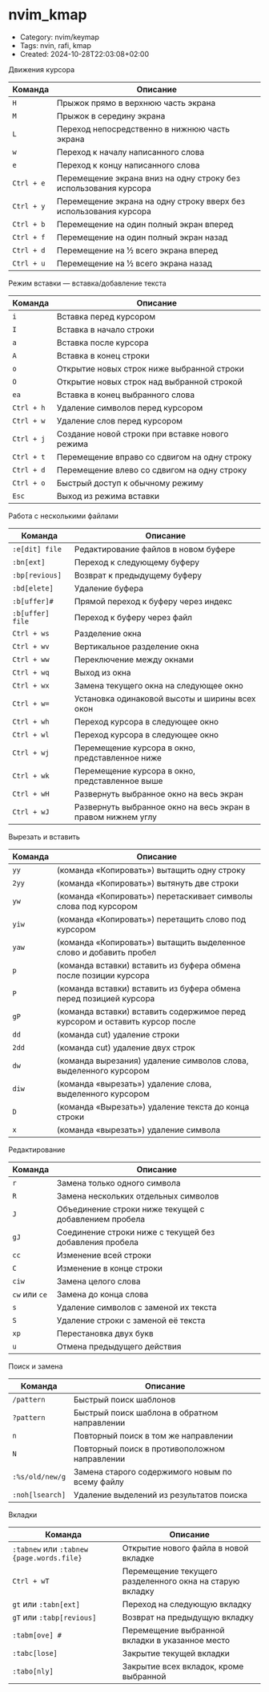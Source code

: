 
nvim_kmap
=========

- Category: nvim/keymap
- Tags: nvin, rafi, kmap
- Created: 2024-10-28T22:03:08+02:00

Движения курсора

| Команда        | Описание                                               |
|----------------|--------------------------------------------------------|
| `H`            | Прыжок прямо в верхнюю часть экрана                   |
| `M`            | Прыжок в середину экрана                              |
| `L`            | Переход непосредственно в нижнюю часть экрана         |
| `w`            | Переход к началу написанного слова                    |
| `e`            | Переход к концу написанного слова                     |
| `Ctrl + e`     | Перемещение экрана вниз на одну строку без использования курсора |
| `Ctrl + y`     | Перемещение экрана на одну строку вверх без использования курсора |
| `Ctrl + b`     | Перемещение на один полный экран вперед               |
| `Ctrl + f`     | Перемещение на один полный экран назад                |
| `Ctrl + d`     | Перемещение на ½ всего экрана вперед                  |
| `Ctrl + u`     | Перемещение на ½ всего экрана назад                   |

Режим вставки — вставка/добавление текста

| Команда        | Описание                                               |
|----------------|--------------------------------------------------------|
| `i`            | Вставка перед курсором                                 |
| `I`            | Вставка в начало строки                                |
| `a`            | Вставка после курсора                                  |
| `A`            | Вставка в конец строки                                 |
| `o`            | Открытие новых строк ниже выбранной строки            |
| `O`            | Открытие новых строк над выбранной строкой             |
| `ea`           | Вставка в конец выбранного слова                       |
| `Ctrl + h`     | Удаление символов перед курсором                       |
| `Ctrl + w`     | Удаление слов перед курсором                           |
| `Ctrl + j`     | Создание новой строки при вставке нового режима        |
| `Ctrl + t`     | Перемещение вправо со сдвигом на одну строку          |
| `Ctrl + d`     | Перемещение влево со сдвигом на одну строку           |
| `Ctrl + o`     | Быстрый доступ к обычному режиму                       |
| `Esc`          | Выход из режима вставки                                |

Работа с несколькими файлами

| Команда            | Описание                                               |
|--------------------|--------------------------------------------------------|
| `:e[dit] file`     | Редактирование файлов в новом буфере                   |
| `:bn[ext]`         | Переход к следующему буферу                            |
| `:bp[revious]`     | Возврат к предыдущему буферу                           |
| `:bd[elete]`       | Удаление буфера                                        |
| `:b[uffer]#`       | Прямой переход к буферу через индекс                   |
| `:b[uffer] file`   | Переход к буферу через файл                            |
| `Ctrl + ws`        | Разделение окна                                        |
| `Ctrl + wv`        | Вертикальное разделение окна                           |
| `Ctrl + ww`        | Переключение между окнами                              |
| `Ctrl + wq`        | Выход из окна                                          |
| `Ctrl + wx`        | Замена текущего окна на следующее окно                 |
| `Ctrl + w=`        | Установка одинаковой высоты и ширины всех окон         |
| `Ctrl + wh`        | Переход курсора в следующее окно                       |
| `Ctrl + wl`        | Переход курсора в следующее окно                       |
| `Ctrl + wj`        | Перемещение курсора в окно, представленное ниже        |
| `Ctrl + wk`        | Перемещение курсора в окно, представленное выше        |
| `Ctrl + wH`        | Развернуть выбранное окно на весь экран                |
| `Ctrl + wJ`        | Развернуть выбранное окно на весь экран в правом нижнем углу |

Вырезать и вставить


| Команда | Описание                                                   |
|---------|------------------------------------------------------------|
| `yy`    | (команда «Копировать») вытащить одну строку               |
| `2yy`   | (команда «Копировать») вытянуть две строки                |
| `yw`    | (команда «Копировать») перетаскивает символы слова под курсором |
| `yiw`   | (команда «Копировать») перетащить слово под курсором      |
| `yaw`   | (команда «Копировать») вытащить выделенное слово и добавить пробел |
| `p`     | (команда вставки) вставить из буфера обмена после позиции курсора |
| `P`     | (команда вставки) вставить из буфера обмена перед позицией курсора |
| `gP`    | (команда вставки) вставить содержимое перед курсором и оставить курсор после |
| `dd`    | (команда cut) удаление строки                              |
| `2dd`   | (команда cut) удаление двух строк                          |
| `dw`    | (команда вырезания) удаление символов слова, выделенного курсором |
| `diw`   | (команда «вырезать») удаление слова, выделенного курсором  |
| `D`     | (команда «Вырезать») удаление текста до конца строки       |
| `x`     | (команда «вырезать») удаление символа                      |

Редактирование

| Команда    | Описание                                                   |
|------------|------------------------------------------------------------|
| `r`        | Замена только одного символа                               |
| `R`        | Замена нескольких отдельных символов                       |
| `J`        | Объединение строки ниже текущей с добавлением пробела       |
| `gJ`       | Соединение строки ниже с текущей без добавления пробела     |
| `cc`       | Изменение всей строки                                      |
| `C`        | Изменение в конце строки                                   |
| `ciw`      | Замена целого слова                                        |
| `cw` или `ce` | Замена до конца слова                                   |
| `s`        | Удаление символов с заменой их текста                      |
| `S`        | Удаление строки с заменой её текста                        |
| `xp`       | Перестановка двух букв                                     |
| `u`        | Отмена предыдущего действия                                |

Поиск и замена

| Команда                  | Описание                                                |
|--------------------------|---------------------------------------------------------|
| `/pattern`               | Быстрый поиск шаблонов                                  |
| `?pattern`               | Быстрый поиск шаблона в обратном направлении            |
| `n`                      | Повторный поиск в том же направлении                    |
| `N`                      | Повторный поиск в противоположном направлении           |
| `:%s/old/new/g`          | Замена старого содержимого новым по всему файлу         |
| `:noh[lsearch]`          | Удаление выделений из результатов поиска                |

Вкладки

| Команда                          | Описание                                                      |
|-----------------------------------|---------------------------------------------------------------|
| `:tabnew` или `:tabnew {page.words.file}` | Открытие нового файла в новой вкладке                        |
| `Ctrl + wT`                       | Перемещение текущего разделенного окна на старую вкладку      |
| `gt` или `:tabn[ext]`             | Переход на следующую вкладку                                  |
| `gT` или `:tabp[revious]`         | Возврат на предыдущую вкладку                                 |
| `:tabm[ove] #`                    | Перемещение выбранной вкладки в указанное место               |
| `:tabc[lose]`                     | Закрытие текущей вкладки                                      |
| `:tabo[nly]`                      | Закрытие всех вкладок, кроме выбранной                        |

